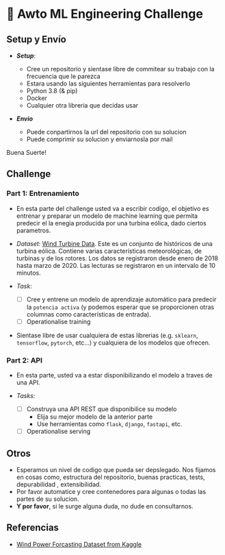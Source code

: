 # 🤖 Awto ML Engineering Challenge

## Setup y Envío

- **_Setup_**:
  - Cree un repositorio y sientase libre de commitear su trabajo con la frecuencia que le parezca
  - Estara usando las siguientes herramientas para resolverlo
  - Python 3.8 (& pip)
  - Docker
  - Cualquier otra libreria que decidas usar


- **_Envio_**
  - Puede conpartirnos la url del repositorio con su solucion
  - Puede comprimir su solucion y enviarnosla por mail

Buena Suerte!

## Challenge

### Part 1: Entrenamiento

- En esta parte del challenge usted va a escribir codigo, el objetivo es entrenar y preparar un modelo de machine learning que permita predecir el la enegia producida por una turbina eólica, dado ciertos parametros.

- _Dataset_: [Wind Turbine Data](./data/wind_power_generation.csv). Este es un conjunto de  históricos de una turbina eólica. Contiene varias características meteorológicas, de turbinas y de los rotores. Los datos se registraron desde enero de 2018 hasta marzo de 2020. Las lecturas se registraron en un intervalo de 10 minutos.

- _Task_:
    - [ ] Cree y entrene un modelo de aprendizaje automático para predecir la `potencia activa` (y podemos esperar que se proporcionen otras columnas como características de entrada).
    - [ ] Operationalise training
    
- Sientase libre de usar cualquiera de estas librerias (e.g. `sklearn`, `tensorflow`, `pytorch`, etc...) y cualquiera de los modelos que ofrecen.

### Part 2: API

- En esta parte, usted va a estar disponibilizando el modelo a traves de una API.

- _Tasks_:
  - [ ] Construya una API REST que disponibilice su modelo
    - Elija su mejor modelo de la anterior parte
    - Use herramientas como `flask`, `django`, `fastapi`, etc.
  - [ ] Operationalise serving
    
## Otros
- Esperamos un nivel de codigo que pueda ser depslegado. Nos fijamos en cosas como, estructura del repositorio, buenas practicas, tests, depurabilidad , extensibilidad.
- Por favor automatice y cree contenedores para algunas o todas las partes de su solucion.  
- **Y por favor**, si le surge alguna duda, no dude en consultarnos.


## Referencias

- [Wind Power Forcasting Dataset from Kaggle](https://www.kaggle.com/theforcecoder/wind-power-forecasting)